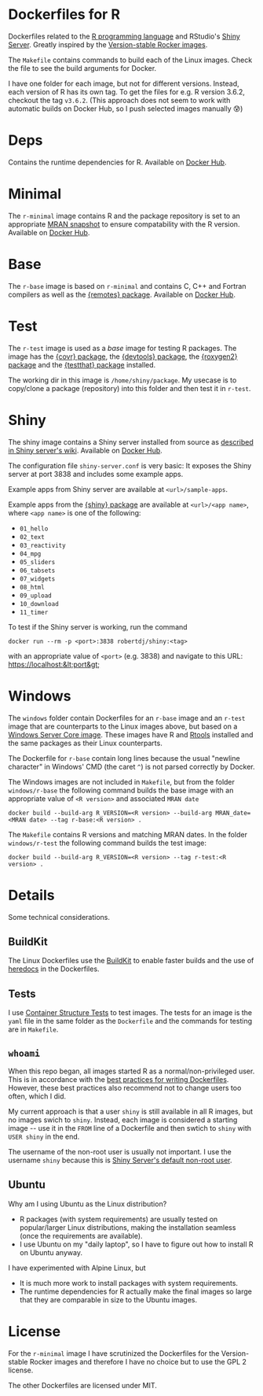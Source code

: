 Dockerfiles for R
=================

Dockerfiles related to the [R programming language](https://www.r-project.org) and RStudio's [Shiny Server](https://github.com/rstudio/shiny-server).
Greatly inspired by the [Version-stable Rocker images](https://github.com/rocker-org/rocker-versioned2).

The `Makefile` contains commands to build each of the Linux images.
Check the file to see the build arguments for Docker.

I have one folder for each image, but not for different versions.
Instead, each version of R has its own tag.
To get the files for e.g. R version 3.6.2, checkout the tag `v3.6.2`.
(This approach does not seem to work with automatic builds on Docker Hub, so I push selected images manually 😰)


# Deps

Contains the runtime dependencies for R.
Available on [Docker Hub](https://hub.docker.com/r/robertdj/r-deps).


# Minimal

The `r-minimal` image contains R and the package repository is set to an appropriate [MRAN snapshot](https://mran.microsoft.com/documents/rro/reproducibility#snapshot) to ensure compatability with the R version.
Available on [Docker Hub](https://hub.docker.com/r/robertdj/r-minimal).


# Base

The `r-base` image is based on `r-minimal` and contains C, C++ and Fortran compilers as well as the [{remotes} package](https://cran.r-project.org/package=remotes).
Available on [Docker Hub](https://hub.docker.com/r/robertdj/r-base).


# Test

The `r-test` image is used as a *base* image for testing R packages. 
The image has the [{covr} package](https://cran.r-project.org/package=covr), the [{devtools} package](https://cran.r-project.org/package=devtools), the [{roxygen2} package](https://cran.r-project.org/package=roxygen2) and the [{testthat} package](https://cran.r-project.org/package=testthat) installed.

The working dir in this image is `/home/shiny/package`.
My usecase is to copy/clone a package (repository) into this folder and then test it in `r-test`.


# Shiny

The shiny image contains a Shiny server installed from source as [described in Shiny server's wiki](https://github.com/rstudio/shiny-server/wiki/Building-Shiny-Server-from-Source).
Available on [Docker Hub](https://hub.docker.com/r/robertdj/shiny).

The configuration file `shiny-server.conf` is very basic:
It exposes the Shiny server at port 3838 and includes some example apps.

Example apps from Shiny server are available at `<url>/sample-apps`.

Example apps from the [{shiny} package](https://cran.r-project.org/package=shiny) are available at `<url>/<app name>`, where `<app name>` is one of the following: 
- `01_hello`
- `02_text`
- `03_reactivity`
- `04_mpg`
- `05_sliders`
- `06_tabsets`
- `07_widgets`
- `08_html`
- `09_upload`
- `10_download`
- `11_timer`

To test if the Shiny server is working, run the command

    docker run --rm -p <port>:3838 robertdj/shiny:<tag>

with an appropriate value of `<port>` (e.g. 3838) and navigate to this URL: <https://localhost:&lt;port&gt;>


# Windows

The `windows` folder contain Dockerfiles for an `r-base` image and an `r-test` image that are counterparts to the Linux images above, but based on a [Windows Server Core image](https://hub.docker.com/_/microsoft-windows-servercore).
These images have R and [Rtools](https://cran.r-project.org/bin/windows/Rtools) installed and the same packages as their Linux counterparts.

The Dockerfile for `r-base` contain long lines because the usual "newline character" in Windows' CMD (the caret `^`) is not parsed correctly by Docker.

The Windows images are not included in `Makefile`, but from the folder `windows/r-base` the following command builds the base image with an appropriate value of `<R version>` and associated `MRAN date`

```
docker build --build-arg R_VERSION=<R version> --build-arg MRAN_date=<MRAN date> --tag r-base:<R version> .
```

The `Makefile` contains R versions and matching MRAN dates.
In the folder `windows/r-test` the following command builds the test image:

```
docker build --build-arg R_VERSION=<R version> --tag r-test:<R version> .
```


# Details

Some technical considerations.


## BuildKit

The Linux Dockerfiles use the [BuildKit](https://docs.docker.com/develop/develop-images/build_enhancements) to enable faster builds and the use of [heredocs](https://www.docker.com/blog/introduction-to-heredocs-in-dockerfiles) in the Dockerfiles.


## Tests

I use [Container Structure Tests](https://github.com/GoogleContainerTools/container-structure-test) to test images.
The tests for an image is the `yaml` file in the same folder as the `Dockerfile` and the commands for testing are in `Makefile`.


## `whoami`

When this repo began, all images started R as a normal/non-privileged user.
This is in accordance with the [best practices for writing Dockerfiles](https://docs.docker.com/develop/develop-images/dockerfile_best-practices/#user). 
However, these best practices also recommend not to change users too often, which I did.

My current approach is that a user `shiny` is still available in all R images, but no images swich to `shiny`.
Instead, each image is considered a starting image -- use it in the `FROM` line of a Dockerfile and then swtich to `shiny` with `USER shiny` in the end.

The username of the non-root user is usually not important.
I use the username `shiny` because this is [Shiny Server's default non-root user](https://docs.rstudio.com/shiny-server/#running-shiny-server-with-root-privileges).


## Ubuntu

Why am I using Ubuntu as the Linux distribution?

- R packages (with system requirements) are usually tested on popular/larger Linux distributions, making the installation seamless (once the requirements are available).
- I use Ubuntu on my "daily laptop", so I have to figure out how to install R on Ubuntu anyway.

I have experimented with Alpine Linux, but 

- It is much more work to install packages with system requirements.
- The runtime dependencies for R actually make the final images so large that they are comparable in size to the Ubuntu images.


# License

For the `r-minimal` image I have scrutinized the Dockerfiles for the Version-stable Rocker images and therefore I have no choice but to use the GPL 2 license.

The other Dockerfiles are licensed under MIT.

